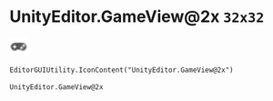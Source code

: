 # UnityEditor.GameView@2x `32x32`
<img src="/img/UnityEditor.GameView.png" width=32 height=32>

``` CSharp
EditorGUIUtility.IconContent("UnityEditor.GameView@2x")
```
```
UnityEditor.GameView@2x
```
